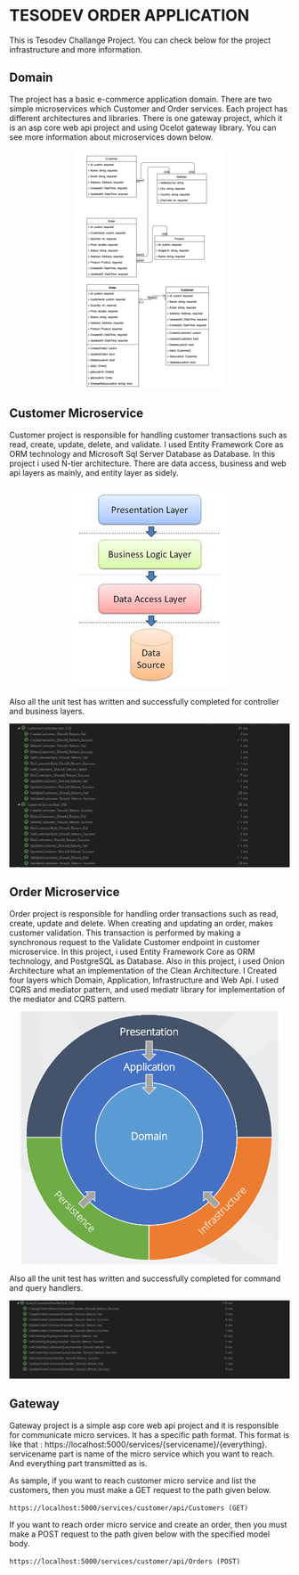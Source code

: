 # TESODEV ORDER APPLICATION

This is Tesodev Challange Project. You can check below for the project infrastructure and more information. 

## Domain
The project has a basic e-commerce application domain. There are two simple microservices which Customer and Order services. Each project has different architectures and libraries. There is one gateway project, which it is an asp core web api project and using Ocelot gateway library. You can see more information about microservices down below.

<p align="center">
  <img src="img/projectdomain.png" />
</p>


## Customer Microservice
Customer project is responsible for handling customer transactions such as read, create, update, delete, and validate. I used Entity Framework Core as ORM technology and Microsoft Sql Server Database as Database. In this project i used N-tier architecture. There are data access, business and web api layers as mainly, and entity layer as sidely. 

<p align="center">
  <img src="img/ntierarchitecture.jpg" />
</p>

Also all the unit test has written and successfully completed for controller and business layers.

<p align="center">
  <img src="img/customerunittests.png" />
</p>


## Order Microservice
Order project is responsible for handling order transactions such as read, create, update and delete. When creating and updating an order, makes customer validation. This transaction is performed by making a synchronous request to the Validate Customer endpoint in customer microservice. In this project, i used Entity Framework Core as ORM technology, and PostgreSQL as Database. Also in this project, i used Onion Architecture what an implementation of the Clean Architecture. I Created four layers which Domain, Application, Infrastructure and Web Api. I used CQRS and mediator pattern, and used mediatr library for implementation of the mediator and CQRS pattern.

<p align="center">
  <img src="img/onionarchitecture.png" />
</p>

Also all the unit test has written and successfully completed for command and query handlers.

<p align="center">
  <img src="img/orderunittests.png" />
</p>

## Gateway
Gateway project is a simple asp core web api project and it is responsible for communicate micro services. It has a specific path format. This format is like that : https://localhost:5000/services/{servicename}/{everything}. servicename part is name of the micro service which you want to reach. And everything part transmitted as is. 

As sample, if you want to reach customer micro service and list the customers, then you must make a GET request to the path given below. 

```https://localhost:5000/services/customer/api/Customers (GET)```

If you want to reach order micro service and create an order, then you must make a POST request to the path given below with the specified model body.

```https://localhost:5000/services/customer/api/Orders (POST)```

